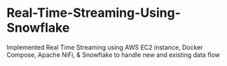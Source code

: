 # Real-Time-Streaming-Using-Snowflake

Implemented Real Time Streaming using AWS EC2 instance, Docker Compose, Apache NiFi, & Snowflake to handle new and existing data flow
